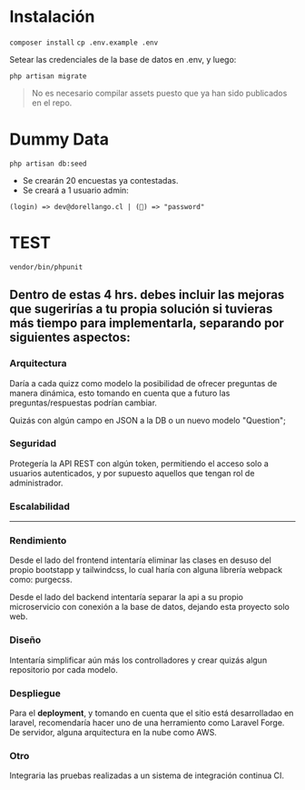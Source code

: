 # Instalación

```composer install```
```cp .env.example .env```

Setear las credenciales de la base de datos en .env, y luego:

```php artisan migrate```

> No es necesario compilar assets puesto que ya han sido publicados en el repo.

# Dummy Data

```php artisan db:seed```

* Se crearán 20 encuestas ya contestadas.
* Se creará a 1 usuario admin:

``` (login) => dev@dorellango.cl | (🔑) => "password" ```

# TEST

```vendor/bin/phpunit```

## Dentro de estas 4 hrs. debes incluir las mejoras que sugerirías a tu propia solución si tuvieras más tiempo para implementarla, separando por siguientes aspectos:

### Arquitectura
Daría a cada quizz como modelo la posibilidad de ofrecer preguntas de manera dinámica, esto tomando en cuenta que a futuro las preguntas/respuestas podrían cambiar.

Quizás con algún campo en JSON a la DB o un nuevo modelo "Question";

### Seguridad
Protegería la API REST con algún token, permitiendo el acceso solo a usuarios autenticados, y por supuesto aquellos que tengan rol de administrador.

### Escalabilidad
***

### Rendimiento
Desde el lado del frontend intentaría eliminar las clases en desuso del propio bootstapp y tailwindcss, lo cual haría con alguna librería webpack como: purgecss.

Desde el lado del backend intentaría separar la api a su propio microservicio con conexión a la base de datos, dejando esta proyecto solo web.

### Diseño

Intentaría simplificar aún más los controlladores y crear quizás algun repositorio por cada modelo.

### Despliegue

Para el **deployment**, y tomando en cuenta que el sitio está desarrolladao en laravel, recomendaría hacer uno de una herramiento como Laravel Forge. De servidor, alguna arquitectura en la nube como AWS.

### Otro

Integraria las pruebas realizadas a un sistema de integración continua CI.
